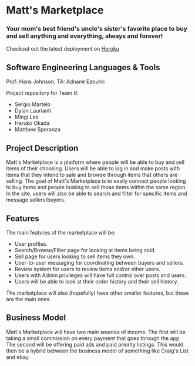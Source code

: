 # Matt's Marketplace
### Your mom's best friend's uncle's sister's favorite place to buy and sell anything and everything, always and forever!

Checkout out the latest deployment on [Heroku](https://matts-marketplace-sprint2-eda0c86b9056.herokuapp.com/)

## Software Engineering Languages & Tools

Prof: Hans Johnson, TA: Adnane Ezouhri

Project repository for Team 6:
- Sergio Martelo
- Dylan Laurianti
- Mingi Lee
- Haruko Okada
- Matthew Speranza

## Project Description
Matt's Marketplace is a platform where people will be able to buy
and sell items of their choosing. Users will be able to log in and make 
posts with items that they intend to sale and browse through items that 
others are selling. The goal of Matt's Marketplace is to easily connect 
people looking to buy items and people looking to sell those items within
the same region. In the site, users will also be able to search and filter
for specific items and message sellers/buyers.

## Features
The main features of the marketplace will be:
- User profiles.
- Search/Browse/Filter page for looking at items being sold.
- Sell page for users looking to sell items they own.
- User-to-user messaging for coordinating between buyers and sellers.
- Review system for users to review items and/or other users.
- Users with Admin privileges will have full control over posts and users.
- Users will be able to look at their order history and their sell history.

The marketplace will also (hopefully) have other smaller features, 
but these are the main ones.

## Business Model
Matt's Marketplace will have two main sources of income. 
The first will be taking a small commission on every payment that goes through the app.
The second will be offering paid ads and paid priority listings.
This would then be a hybrid between the business model of something like Craig's List and ebay.
